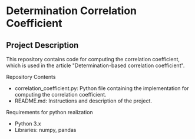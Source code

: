# Determination Correlation Coefficient

## Project Description
This repository contains code for computing the correlation coefficient, which is used in the article "Determination-based correlation coefficient".

Repository Contents
* correlation_coefficient.py: Python file containing the implementation for computing the correlation coefficient.
* README.md: Instructions and description of the project.

Requirements for python realization
* Python 3.x
* Libraries: numpy, pandas

